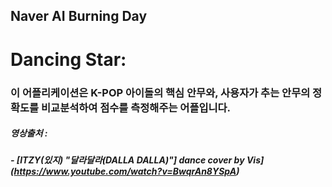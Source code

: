 ## Naver AI Burning Day

# Dancing Star:

### 이 어플리케이션은 K-POP 아이돌의 핵심 안무와, 사용자가 추는 안무의 정확도를 비교분석하여 점수를 측정해주는 어플입니다.
##### 영상출처 : 
##### - [ITZY(있지) "달라달라(DALLA DALLA)"] dance cover by Vis](https://www.youtube.com/watch?v=BwqrAn8YSpA)
